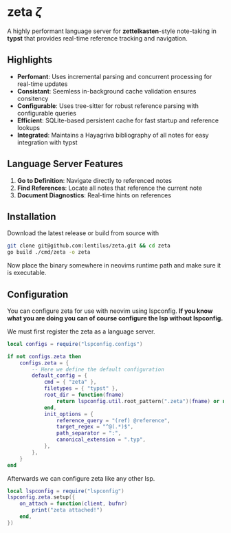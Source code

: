 # zeta $\zeta$

A highly performant language server for __zettelkasten__-style note-taking in __typst__ that provides real-time reference tracking and navigation.

## Highlights

- **Perfomant**: Uses incremental parsing and concurrent processing for real-time updates
- **Consistant**: Seemless in-background cache validation ensures consitency
- **Configurable**: Uses tree-sitter for robust reference parsing with configurable queries
- **Efficient**: SQLite-based persistent cache for fast startup and reference lookups
- **Integrated**: Maintains a Hayagriva bibliography of all notes for easy integration with typst

## Language Server Features

1. **Go to Definition**: Navigate directly to referenced notes
2. **Find References**: Locate all notes that reference the current note
3. **Document Diagnostics**: Real-time hints on references

## Installation
Download the latest release or build from source with
```bash
git clone git@github.com:lentilus/zeta.git && cd zeta
go build ./cmd/zeta -o zeta
```
Now place the binary somewhere in neovims runtime path and make sure it is executable.

## Configuration
You can configure zeta for use with neovim using lspconfig.
__If you know what you are doing you can of course configure the lsp without lspconfig.__

We must first register the zeta as a language server.
```lua
local configs = require("lspconfig.configs")

if not configs.zeta then
	configs.zeta = {
        -- Here we define the default configuration
		default_config = {
			cmd = { "zeta" },
			filetypes = { "typst" },
			root_dir = function(fname)
				return lspconfig.util.root_pattern(".zeta")(fname) or nil
			end,
			init_options = {
				reference_query = "(ref) @reference",
				target_regex = "^@(.*)$",
				path_separator = ":",
				canonical_extension = ".typ",
			},
		},
	}
end
```

Afterwards we can configure zeta like any other lsp.
```lua
local lspconfig = require("lspconfig")
lspconfig.zeta.setup({
	on_attach = function(client, bufnr)
		print("zeta attached!")
	end,
})
```
